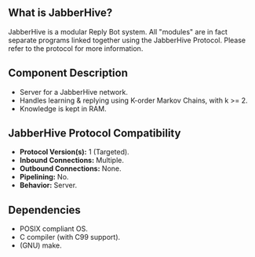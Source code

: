 ## What is JabberHive?
JabberHive is a modular Reply Bot system. All "modules" are in fact separate
programs linked together using the JabberHive Protocol. Please refer to the
protocol for more information.

## Component Description
* Server for a JabberHive network.
* Handles learning & replying using K-order Markov Chains, with k >= 2.
* Knowledge is kept in RAM.

## JabberHive Protocol Compatibility
* **Protocol Version(s):** 1 (Targeted).
* **Inbound Connections:** Multiple.
* **Outbound Connections:** None.
* **Pipelining:** No.
* **Behavior:** Server.

## Dependencies
- POSIX compliant OS.
- C compiler (with C99 support).
- (GNU) make.
